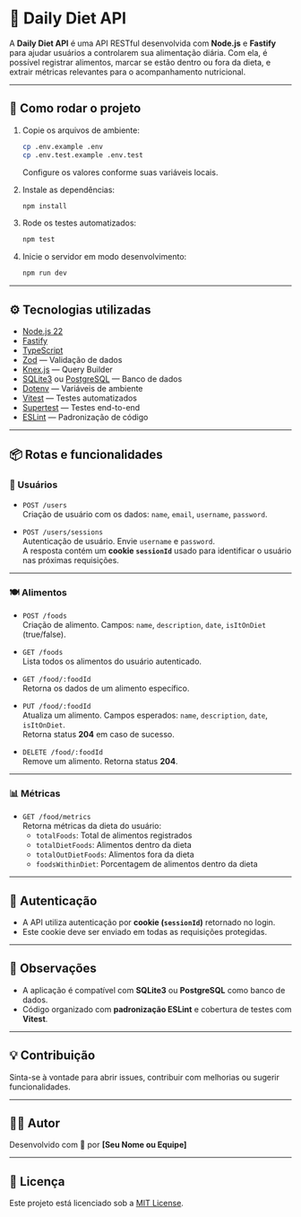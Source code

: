 # 🥗 Daily Diet API

A **Daily Diet API** é uma API RESTful desenvolvida com **Node.js** e **Fastify** para ajudar usuários a controlarem sua alimentação diária. Com ela, é possível registrar alimentos, marcar se estão dentro ou fora da dieta, e extrair métricas relevantes para o acompanhamento nutricional.

---

## 🚀 Como rodar o projeto

1. Copie os arquivos de ambiente:
   ```bash
   cp .env.example .env
   cp .env.test.example .env.test
   ```
   Configure os valores conforme suas variáveis locais.

2. Instale as dependências:
   ```bash
   npm install
   ```

3. Rode os testes automatizados:
   ```bash
   npm test
   ```

4. Inicie o servidor em modo desenvolvimento:
   ```bash
   npm run dev
   ```

---

## ⚙️ Tecnologias utilizadas

- [Node.js 22](https://nodejs.org)
- [Fastify](https://www.fastify.io/)
- [TypeScript](https://www.typescriptlang.org/)
- [Zod](https://zod.dev/) — Validação de dados
- [Knex.js](https://knexjs.org/) — Query Builder
- [SQLite3](https://www.sqlite.org/) ou [PostgreSQL](https://www.postgresql.org/) — Banco de dados
- [Dotenv](https://github.com/motdotla/dotenv) — Variáveis de ambiente
- [Vitest](https://vitest.dev/) — Testes automatizados
- [Supertest](https://github.com/visionmedia/supertest) — Testes end-to-end
- [ESLint](https://eslint.org/) — Padronização de código

---

## 📦 Rotas e funcionalidades

### 👤 Usuários

- `POST /users`  
  Criação de usuário com os dados: `name`, `email`, `username`, `password`.

- `POST /users/sessions`  
  Autenticação de usuário. Envie `username` e `password`.  
  A resposta contém um **cookie `sessionId`** usado para identificar o usuário nas próximas requisições.

---

### 🍽️ Alimentos

- `POST /foods`  
  Criação de alimento. Campos: `name`, `description`, `date`, `isItOnDiet` (true/false).

- `GET /foods`  
  Lista todos os alimentos do usuário autenticado.

- `GET /food/:foodId`  
  Retorna os dados de um alimento específico.

- `PUT /food/:foodId`  
  Atualiza um alimento. Campos esperados: `name`, `description`, `date`, `isItOnDiet`.  
  Retorna status **204** em caso de sucesso.

- `DELETE /food/:foodId`  
  Remove um alimento. Retorna status **204**.

---

### 📊 Métricas

- `GET /food/metrics`  
  Retorna métricas da dieta do usuário:
  - `totalFoods`: Total de alimentos registrados
  - `totalDietFoods`: Alimentos dentro da dieta
  - `totalOutDietFoods`: Alimentos fora da dieta
  - `foodsWithinDiet`: Porcentagem de alimentos dentro da dieta

---

## 🔐 Autenticação

- A API utiliza autenticação por **cookie (`sessionId`)** retornado no login.
- Este cookie deve ser enviado em todas as requisições protegidas.

---

## 📌 Observações

- A aplicação é compatível com **SQLite3** ou **PostgreSQL** como banco de dados.
- Código organizado com **padronização ESLint** e cobertura de testes com **Vitest**.

---

## 💡 Contribuição

Sinta-se à vontade para abrir issues, contribuir com melhorias ou sugerir funcionalidades.

---

## 🧑‍💻 Autor

Desenvolvido com 💚 por **[Seu Nome ou Equipe]**

---

## 📝 Licença

Este projeto está licenciado sob a [MIT License](LICENSE).
